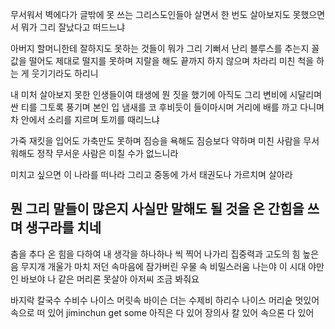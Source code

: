 무서워서 벽에다가 글밖에 못 쓰는 그리스도인들아
살면서 한 번도 살아보지도 못했으면서
뭐가 그리 잘났다고 떠드느냐

아버지 할머니한테 잘하지도 못하는 것들이
뭐가 그리 기뻐서 난리 블루스를 추는지
꼴값을 떨어도 제대로 떨지를 못하며
지랄을 해도 끝까지 하지 않으며
차라리 미친 척을 하는 게 웃기기라도 하리니

내 미처 살아보지 못한 인생들이여
태생에 뭔 짓을 했기에
아직도 그리 변비에 시달리며
싼 티를 그토록 풍기며
본인 입 냄새를 코 후비듯이 들이마시며
거리에 배를 까고 다니며
차 안에서 소리를 지르며
토끼를 때리느냐

가죽 재킷을 입어도
가축만도 못하며
짐승을 욕해도
짐승보다 약하며
미친 사람을 무서워해도
정작 무서운 사람은
미칠 수가 없느니라

미치고 싶으면 이 나라를 떠나라
그리고 중동에 가서
태권도나 가르치며 살아라


뭔 그리 말들이 많은지
사실만 말해도 될 것을
온 간힘을 쓰며 생구라를 치네
--
춤을 추다
온 힘을 다하여
내 생각을 하나하나 씩
찍어 나가리
집중력과 고도의 힘
높은음 무지개
개울가 마치 저던
속마음에 잠가버린
우물 속 비밀스러움
나는야 이 시대 야만인
바보야 나 같은 머리론 못살아
아저씨 조금 봐줘요

바지락 칼국수
수비수 나이스
머릿속 바이슨
더는 수제비
하리수 나이스
머리숱 멋있어
속으로 떠 있어
jiminchun
get some
아직은 다 있어
장의사 칼 있어
속으론 다 있어
